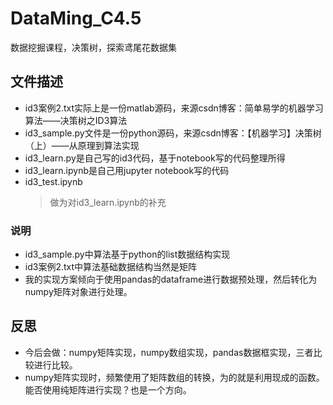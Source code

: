 # DataMing_C4.5
数据挖掘课程，决策树，探索鸢尾花数据集

## 文件描述 ##
+ id3案例2.txt实际上是一份matlab源码，来源csdn博客：简单易学的机器学习算法——决策树之ID3算法
+ id3_sample.py文件是一份python源码，来源csdn博客：【机器学习】决策树（上）——从原理到算法实现
+ id3_learn.py是自己写的id3代码，基于notebook写的代码整理所得
+ id3_learn.ipynb是自己用jupyter notebook写的代码
+ id3_test.ipynb
	> 做为对id3_learn.ipynb的补充

### 说明 ###
+ id3_sample.py中算法基于python的list数据结构实现
+ id3案例2.txt中算法基础数据结构当然是矩阵
+ 我的实现方案倾向于使用pandas的dataframe进行数据预处理，然后转化为numpy矩阵对象进行处理。

## 反思 ##
+ 今后会做：numpy矩阵实现，numpy数组实现，pandas数据框实现，三者比较进行比较。
+ numpy矩阵实现时，频繁使用了矩阵数组的转换，为的就是利用现成的函数。能否使用纯矩阵进行实现？也是一个方向。
